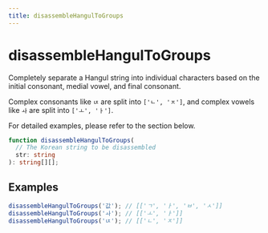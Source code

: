 ```yaml
---
title: disassembleHangulToGroups
---
```


# disassembleHangulToGroups

Completely separate a Hangul string into individual characters based on the initial consonant, medial vowel, and final consonant.

Complex consonants like `ㄵ` are split into `['ㄴ', 'ㅈ']`, and complex vowels like `ㅘ` are split into `['ㅗ', 'ㅏ']`.

For detailed examples, please refer to the section below.

```typescript
function disassembleHangulToGroups(
  // The Korean string to be disassembled
  str: string
): string[][];
```

## Examples

```typescript
disassembleHangulToGroups('값'); // [['ㄱ', 'ㅏ', 'ㅂ', 'ㅅ']]
disassembleHangulToGroups('ㅘ'); // [['ㅗ', 'ㅏ']]
disassembleHangulToGroups('ㄵ'); // [['ㄴ', 'ㅈ']]
```
